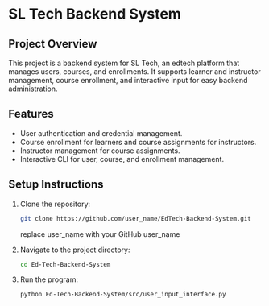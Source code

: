 # SL Tech Backend System

## Project Overview
This project is a backend system for SL Tech, an edtech platform that manages users, courses, and enrollments. It supports learner and instructor management, course enrollment, and interactive input for easy backend administration.

## Features
- User authentication and credential management.
- Course enrollment for learners and course assignments for instructors.
- Instructor management for course assignments.
- Interactive CLI for user, course, and enrollment management.

## Setup Instructions
1. Clone the repository:
   ```bash
   git clone https://github.com/user_name/EdTech-Backend-System.git
   ```
   replace user_name with your GitHub user_name

2. Navigate to the project directory:
    ```bash
    cd Ed-Tech-Backend-System
    ```

3. Run the program:
    ```bash
    python Ed-Tech-Backend-System/src/user_input_interface.py
    ```
